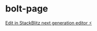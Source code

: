 # bolt-page

[Edit in StackBlitz next generation editor ⚡️](https://stackblitz.com/~/github.com/jimenezj0r63/bolt-page)